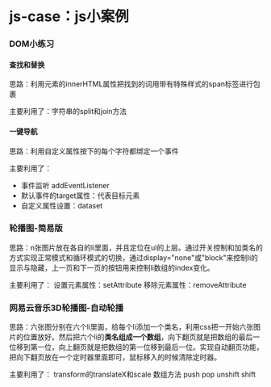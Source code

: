 # js-case：js小案例

### DOM小练习
#### 查找和替换

思路：利用元素的innerHTML属性把找到的词用带有特殊样式的span标签进行包裹

主要利用了：字符串的split和join方法

#### 一键导航

思路：利用自定义属性按下的每个字符都绑定一个事件

主要利用了：
- 事件监听 addEventListener
- 默认事件的target属性：代表目标元素
- 自定义属性设置：dataset

### 轮播图-简易版

思路：n张图片放在各自的li里面，并且定位在ul的上层。通过开关控制和加类名的方式实现正常模式和循环模式的切换，通过display="none"或"block"来控制li的显示与隐藏，上一页和下一页的按钮用来控制li数组的index变化。

主要利用了：
设置元素属性：setAttribute
移除元素属性：removeAttribute


### 网易云音乐3D轮播图-自动轮播

思路：六张图分别在六个li里面，给每个li添加一个类名，利用css把一开始六张图片的位置放好。然后把六个li的**类名组成一个数组**，向下翻页就是把数组的最后一位移到第一位，向上翻页就是把数组的第一位移到最后一位。实现自动翻页功能，把向下翻页放在一个定时器里面即可，鼠标移入的时候清除定时器。

主要利用了：
transform的translateX和scale
数组方法 push pop unshift shift